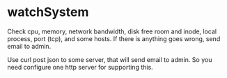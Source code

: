 # watchSystem
Check cpu, memory, network bandwidth, disk free room and inode, local process, port (tcp), and some hosts.
If there is anything goes wrong, send email to admin.

Use curl post json to some server, that will send email to admin. So you need configure one http server for supporting this.
